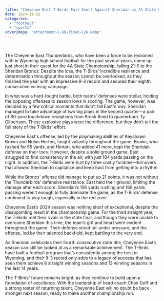 ```yaml
---
title: "Cheyenne East T-Birds Fall Short Against Sheridan in 4A State Championship, 21-0"
date: 2024-11-22
categories: 
  - "football"
  - "sports"
coverImage: "attachment-1-68-fixed-126.webp"
---
```


 

The Cheyenne East Thunderbirds, who have been a force to be reckoned with in Wyoming high school football for the past several years, came up just short in their quest for the 4A State Championship, falling 21-0 to the Sheridan Broncs. Despite the loss, the T-Birds’ incredible resilience and determination throughout the season cannot be overlooked, as they finished the year with an impressive 9-3 record and secured their eighth consecutive winning campaign.

In what was a hard-fought battle, both teams' defenses were stellar, holding the opposing offenses to season lows in scoring. The game, however, was decided by a few critical moments that didn’t fall East's way. Sheridan managed to take advantage of two big plays in the second quarter—a pair of 80-yard touchdown receptions from Breck Reed to quarterback Ty Gilbertson. These explosive plays were the difference, but they don’t tell the full story of the T-Birds' effort.

Cheyenne East's offense, led by the playmaking abilities of Keyshawn Brown and Nolan Horton, fought valiantly throughout the game. Brown, who rushed for 55 yards, and Horton, who added 41 more, kept the Sheridan defense on their toes. However, despite a solid ground game, East struggled to find consistency in the air, with just 104 yards passing on the night. In addition, the T-Birds were hurt by three costly fumbles—turnovers that allowed Sheridan to capitalize and keep East from getting into a rhythm.

While the Broncs’ offense did manage to put up 21 points, it was not without the Thunderbirds’ defensive resistance. East held their ground, limiting the damage after each score. Sheridan’s 156 yards rushing and 189 yards passing weren’t enough to fully dominate the game, as the T-Birds’ defense continued to play tough, especially in the red zone.

Cheyenne East’s 2024 season was nothing short of exceptional, despite the disappointing result in the championship game. For the third straight year, the T-Birds met their rivals in the state final, and though they were unable to overcome Sheridan this time, the team’s grit and heart were evident throughout the game. Their defense stood tall under pressure, and the offense, led by their talented backfield, kept battling to the very end.

As Sheridan celebrates their fourth consecutive state title, Cheyenne East’s season can still be looked at as a remarkable achievement. The T-Birds have built a football program that’s consistently among the best in Wyoming, and their 9-3 record only adds to a legacy of success that has seen them achieve 8 straight winning seasons and 13 winning seasons in the last 14 years.

The T-Birds’ future remains bright, as they continue to build upon a foundation of excellence. With the leadership of head coach Chad Goff and a strong roster of returning talent, Cheyenne East will no doubt be back stronger next season, ready to make another championship run.
